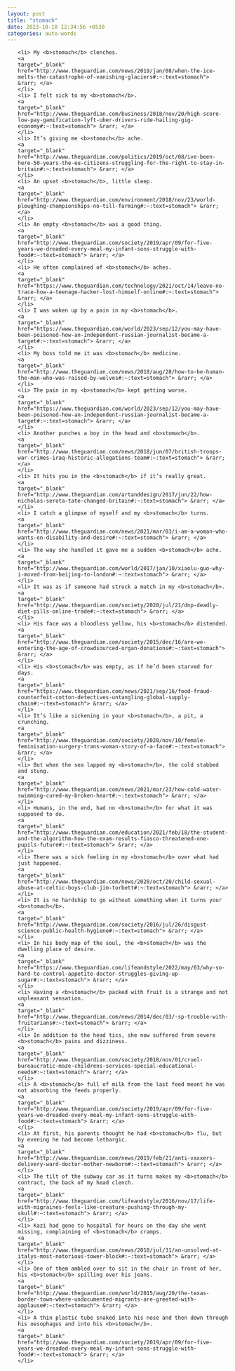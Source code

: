 ```yaml
---
layout: post
title: "stomach"
date: 2023-10-10 12:34:56 +0530
categories: auto-words
---
```

<ol>

    <li> My <b>stomach</b> clenches.
    <a 
    target="_blank" 
    href="http://www.theguardian.com/news/2019/jan/08/when-the-ice-melts-the-catastrophe-of-vanishing-glaciers#:~:text=stomach"> &rarr; </a>
    </li>
    <li> I felt sick to my <b>stomach</b>.
    <a 
    target="_blank" 
    href="http://www.theguardian.com/business/2018/nov/20/high-score-low-pay-gamification-lyft-uber-drivers-ride-hailing-gig-economy#:~:text=stomach"> &rarr; </a>
    </li>
    <li> It’s giving me <b>stomach</b> ache.
    <a 
    target="_blank" 
    href="http://www.theguardian.com/politics/2019/oct/08/ive-been-here-50-years-the-eu-citizens-struggling-for-the-right-to-stay-in-britain#:~:text=stomach"> &rarr; </a>
    </li>
    <li> An upset <b>stomach</b>, little sleep.
    <a 
    target="_blank" 
    href="http://www.theguardian.com/environment/2018/nov/23/world-ploughing-championships-no-till-farming#:~:text=stomach"> &rarr; </a>
    </li>
    <li> An empty <b>stomach</b> was a good thing.
    <a 
    target="_blank" 
    href="http://www.theguardian.com/society/2019/apr/09/for-five-years-we-dreaded-every-meal-my-infant-sons-struggle-with-food#:~:text=stomach"> &rarr; </a>
    </li>
    <li> He often complained of <b>stomach</b> aches.
    <a 
    target="_blank" 
    href="https://www.theguardian.com/technology/2021/oct/14/leave-no-trace-how-a-teenage-hacker-lost-himself-online#:~:text=stomach"> &rarr; </a>
    </li>
    <li> I was woken up by a pain in my <b>stomach</b>.
    <a 
    target="_blank" 
    href="https://www.theguardian.com/world/2023/sep/12/you-may-have-been-poisoned-how-an-independent-russian-journalist-became-a-target#:~:text=stomach"> &rarr; </a>
    </li>
    <li> My boss told me it was <b>stomach</b> medicine.
    <a 
    target="_blank" 
    href="http://www.theguardian.com/news/2018/aug/28/how-to-be-human-the-man-who-was-raised-by-wolves#:~:text=stomach"> &rarr; </a>
    </li>
    <li> The pain in my <b>stomach</b> kept getting worse.
    <a 
    target="_blank" 
    href="https://www.theguardian.com/world/2023/sep/12/you-may-have-been-poisoned-how-an-independent-russian-journalist-became-a-target#:~:text=stomach"> &rarr; </a>
    </li>
    <li> Another punches a boy in the head and <b>stomach</b>.
    <a 
    target="_blank" 
    href="http://www.theguardian.com/news/2018/jun/07/british-troops-war-crimes-iraq-historic-allegations-team#:~:text=stomach"> &rarr; </a>
    </li>
    <li> It hits you in the <b>stomach</b> if it’s really great.
    <a 
    target="_blank" 
    href="http://www.theguardian.com/artanddesign/2017/jun/22/how-nicholas-serota-tate-changed-britain#:~:text=stomach"> &rarr; </a>
    </li>
    <li> I catch a glimpse of myself and my <b>stomach</b> turns.
    <a 
    target="_blank" 
    href="http://www.theguardian.com/news/2021/mar/03/i-am-a-woman-who-wants-on-disability-and-desire#:~:text=stomach"> &rarr; </a>
    </li>
    <li> The way she handled it gave me a sudden <b>stomach</b> ache.
    <a 
    target="_blank" 
    href="http://www.theguardian.com/world/2017/jan/10/xiaolu-guo-why-i-moved-from-beijing-to-london#:~:text=stomach"> &rarr; </a>
    </li>
    <li> It was as if someone had struck a match in my <b>stomach</b>.
    <a 
    target="_blank" 
    href="http://www.theguardian.com/society/2020/jul/21/dnp-deadly-diet-pills-online-trade#:~:text=stomach"> &rarr; </a>
    </li>
    <li> His face was a bloodless yellow, his <b>stomach</b> distended.
    <a 
    target="_blank" 
    href="http://www.theguardian.com/society/2015/dec/16/are-we-entering-the-age-of-crowdsourced-organ-donations#:~:text=stomach"> &rarr; </a>
    </li>
    <li> His <b>stomach</b> was empty, as if he’d been starved for days.
    <a 
    target="_blank" 
    href="https://www.theguardian.com/news/2021/sep/16/food-fraud-counterfeit-cotton-detectives-untangling-global-supply-chain#:~:text=stomach"> &rarr; </a>
    </li>
    <li> It’s like a sickening in your <b>stomach</b>, a pit, a crunching.
    <a 
    target="_blank" 
    href="http://www.theguardian.com/society/2020/nov/10/female-feminisation-surgery-trans-woman-story-of-a-face#:~:text=stomach"> &rarr; </a>
    </li>
    <li> But when the sea lapped my <b>stomach</b>, the cold stabbed and stung.
    <a 
    target="_blank" 
    href="http://www.theguardian.com/news/2021/mar/23/how-cold-water-swimming-cured-my-broken-heart#:~:text=stomach"> &rarr; </a>
    </li>
    <li> Humans, in the end, had no <b>stomach</b> for what it was supposed to do.
    <a 
    target="_blank" 
    href="http://www.theguardian.com/education/2021/feb/18/the-student-and-the-algorithm-how-the-exam-results-fiasco-threatened-one-pupils-future#:~:text=stomach"> &rarr; </a>
    </li>
    <li> There was a sick feeling in my <b>stomach</b> over what had just happened.
    <a 
    target="_blank" 
    href="http://www.theguardian.com/news/2020/oct/20/child-sexual-abuse-at-celtic-boys-club-jim-torbett#:~:text=stomach"> &rarr; </a>
    </li>
    <li> It is no hardship to go without something when it turns your <b>stomach</b>.
    <a 
    target="_blank" 
    href="http://www.theguardian.com/society/2016/jul/26/disgust-science-public-health-hygiene#:~:text=stomach"> &rarr; </a>
    </li>
    <li> In his body map of the soul, the <b>stomach</b> was the dwelling place of desire.
    <a 
    target="_blank" 
    href="https://www.theguardian.com/lifeandstyle/2022/may/03/why-so-hard-to-control-appetite-doctor-struggles-giving-up-sugar#:~:text=stomach"> &rarr; </a>
    </li>
    <li> Having a <b>stomach</b> packed with fruit is a strange and not unpleasant sensation.
    <a 
    target="_blank" 
    href="http://www.theguardian.com/news/2014/dec/03/-sp-trouble-with-fruitarians#:~:text=stomach"> &rarr; </a>
    </li>
    <li> In addition to the head tics, she now suffered from severe <b>stomach</b> pains and dizziness.
    <a 
    target="_blank" 
    href="http://www.theguardian.com/society/2018/nov/01/cruel-bureaucratic-maze-childrens-services-special-educational-needs#:~:text=stomach"> &rarr; </a>
    </li>
    <li> A <b>stomach</b> full of milk from the last feed meant he was not absorbing the feeds properly.
    <a 
    target="_blank" 
    href="http://www.theguardian.com/society/2019/apr/09/for-five-years-we-dreaded-every-meal-my-infant-sons-struggle-with-food#:~:text=stomach"> &rarr; </a>
    </li>
    <li> At first, his parents thought he had <b>stomach</b> flu, but by evening he had become lethargic.
    <a 
    target="_blank" 
    href="http://www.theguardian.com/news/2019/feb/21/anti-vaxxers-delivery-ward-doctor-mother-newborn#:~:text=stomach"> &rarr; </a>
    </li>
    <li> The tilt of the subway car as it turns makes my <b>stomach</b> contract, the back of my head clench.
    <a 
    target="_blank" 
    href="http://www.theguardian.com/lifeandstyle/2016/nov/17/life-with-migraines-feels-like-creature-pushing-through-my-skull#:~:text=stomach"> &rarr; </a>
    </li>
    <li> Kazi had gone to hospital for hours on the day she went missing, complaining of <b>stomach</b> cramps.
    <a 
    target="_blank" 
    href="http://www.theguardian.com/news/2018/jul/31/an-unsolved-at-italys-most-notorious-tower-block#:~:text=stomach"> &rarr; </a>
    </li>
    <li> One of them ambled over to sit in the chair in front of her, his <b>stomach</b> spilling over his jeans.
    <a 
    target="_blank" 
    href="http://www.theguardian.com/world/2015/aug/20/the-texas-border-town-where-undocumented-migrants-are-greeted-with-applause#:~:text=stomach"> &rarr; </a>
    </li>
    <li> A thin plastic tube snaked into his nose and then down through his oesophagus and into his <b>stomach</b>.
    <a 
    target="_blank" 
    href="http://www.theguardian.com/society/2019/apr/09/for-five-years-we-dreaded-every-meal-my-infant-sons-struggle-with-food#:~:text=stomach"> &rarr; </a>
    </li>
